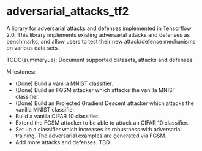 # adversarial_attacks_tf2

A library for adversarial attacks and defenses implemented in Tensorflow 2.0. This library implements existing
adversarial attacks and defenses as benchmarks, and allow users to test their new attack/defense mechanisms on various
data sets.

TODO(summeryue): Document supported datasets, attacks and defenses.

Milestones:
- (Done) Build a vanilla MNIST classifier.
- (Done) Build an FGSM attacker which attacks the vanilla MNIST classifier.
- (Done) Build an Projected Gradient Descent attacker which attacks the vanilla
MNIST classifier.
- Build a vanilla CIFAR 10 classifier.
- Extend the FGSM attacker to be able to attack an CIFAR 10 classifier.
- Set up a classifier which increases its robustness with adversarial training.
The adversarial examples are generated via FGSM.
- Add more attacks and defenses. TBD.
